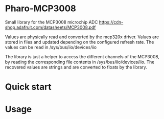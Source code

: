 # Pharo-MCP3008
Small library for the MCP3008 microchip ADC https://cdn-shop.adafruit.com/datasheets/MCP3008.pdf

Values are physically read and converted by the mcp320x driver. Values are stored in files and updated depending on the configured refresh rate. The values can be read in /sys/bus/iio/devices/iio

The library is just a helper to access the different channels of the MCP3008, by reading the corresponding file contents in /sys/bus/iio/devices/iio. The recovered values are strings and are converted to floats by the library. 


# Quick start

# Usage


